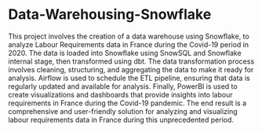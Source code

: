 # Data-Warehousing-Snowflake
<p>This project involves the creation of a data warehouse using Snowflake, to analyze Labour Requirements data in France during the Covid-19 period in 2020. The data is loaded into Snowflake using SnowSQL and Snowflake internal stage, then transformed using dbt. The data transformation process involves cleaning, structuring, and aggregating the data to make it ready for analysis. Airflow is used to schedule the ETL pipeline, ensuring that data is regularly updated and available for analysis. Finally, PowerBI is used to create visualizations and dashboards that provide insights into labour requirements in France during the Covid-19 pandemic. The end result is a comprehensive and user-friendly solution for analyzing and visualizing labour requirements data in France during this unprecedented period.</p>

